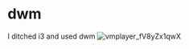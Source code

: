# dwm 
I ditched i3 and used dwm
![vmplayer_fV8yZx1qwX](https://user-images.githubusercontent.com/40229964/113286916-6902ea00-931f-11eb-8729-7622672eb68a.jpg)
